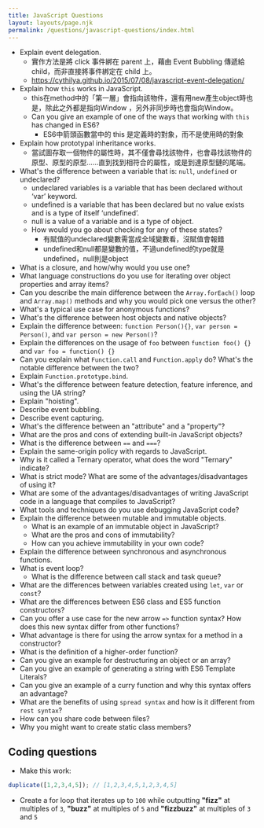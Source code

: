 ```yaml
---
title: JavaScript Questions
layout: layouts/page.njk
permalink: /questions/javascript-questions/index.html
---
```


* Explain event delegation.
  * 實作方法是將 click 事件綁在 parent 上，藉由 Event Bubbling 傳遞給 child，而非直接將事件綁定在 child 上。
  * https://cythilya.github.io/2015/07/08/javascript-event-delegation/
* Explain how `this` works in JavaScript.
  * this在method中的「第一層」會指向該物件，還有用new產生object時也是，除此之外都是指向Window ，另外非同步時也會指向Window。
  * Can you give an example of one of the ways that working with `this` has changed in ES6?
    * ES6中箭頭函數當中的 this 是定義時的對象，而不是使用時的對象
* Explain how prototypal inheritance works.
  * 當試圖存取一個物件的屬性時，其不僅會尋找該物件，也會尋找該物件的原型、原型的原型……直到找到相符合的屬性，或是到達原型鏈的尾端。
* What's the difference between a variable that is: `null`, `undefined` or undeclared?
  * undeclared variables is a variable that has been declared without ‘var’ keyword.
  * undefined is a variable that has been declared but no value exists and is a type of itself ‘undefined’.
  * null is a value of a variable and is a type of object.
  * How would you go about checking for any of these states?
    * 有賦值的undeclared變數需當成全域變數看，沒賦值會報錯
    * undefined和null都是變數的值，不過undefined的type就是undefined，null則是object
* What is a closure, and how/why would you use one?
* What language constructions do you use for iterating over object properties and array items?
* Can you describe the main difference between the `Array.forEach()` loop and `Array.map()` methods and why you would pick one versus the other?
* What's a typical use case for anonymous functions?
* What's the difference between host objects and native objects?
* Explain the difference between: `function Person(){}`, `var person = Person()`, and `var person = new Person()`?
* Explain the differences on the usage of `foo` between `function foo() {}` and `var foo = function() {}`
* Can you explain what `Function.call` and `Function.apply` do? What's the notable difference between the two?
* Explain `Function.prototype.bind`.
* What's the difference between feature detection, feature inference, and using the UA string?
* Explain "hoisting".
* Describe event bubbling.
* Describe event capturing.
* What's the difference between an "attribute" and a "property"?
* What are the pros and cons of extending built-in JavaScript objects?
* What is the difference between `==` and `===`?
* Explain the same-origin policy with regards to JavaScript.
* Why is it called a Ternary operator, what does the word "Ternary" indicate?
* What is strict mode? What are some of the advantages/disadvantages of using it?
* What are some of the advantages/disadvantages of writing JavaScript code in a language that compiles to JavaScript?
* What tools and techniques do you use debugging JavaScript code?
* Explain the difference between mutable and immutable objects.
  * What is an example of an immutable object in JavaScript?
  * What are the pros and cons of immutability?
  * How can you achieve immutability in your own code?
* Explain the difference between synchronous and asynchronous functions.
* What is event loop?
  * What is the difference between call stack and task queue?
* What are the differences between variables created using `let`, `var` or `const`?
* What are the differences between ES6 class and ES5 function constructors?
* Can you offer a use case for the new arrow `=>` function syntax? How does this new syntax differ from other functions?
* What advantage is there for using the arrow syntax for a method in a constructor?
* What is the definition of a higher-order function?
* Can you give an example for destructuring an object or an array?
* Can you give an example of generating a string with ES6 Template Literals?
* Can you give an example of a curry function and why this syntax offers an advantage?
* What are the benefits of using `spread syntax` and how is it different from `rest syntax`?
* How can you share code between files?
* Why you might want to create static class members?

## Coding questions
* Make this work:
```javascript
duplicate([1,2,3,4,5]); // [1,2,3,4,5,1,2,3,4,5]
```
* Create a for loop that iterates up to `100` while outputting **"fizz"** at multiples of `3`, **"buzz"** at multiples of `5` and **"fizzbuzz"** at multiples of `3` and `5`
